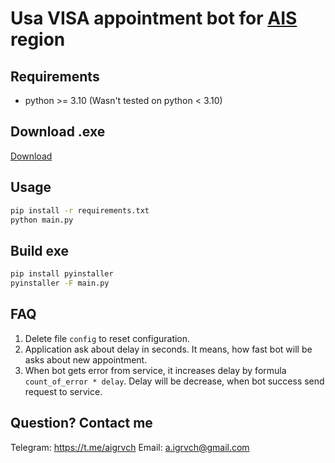 # Usa VISA appointment bot for [AIS](https://ais.usvisa-info.com/) region

## Requirements

- python >= 3.10 (Wasn't tested on python < 3.10)

## Download .exe

[Download](https://github.com/aigrvch/USA-VISA-Bot/releases)

## Usage

```sh
pip install -r requirements.txt
python main.py
```

## Build exe

```sh
pip install pyinstaller
pyinstaller -F main.py
```

## FAQ

1. Delete file `config` to reset configuration.
2. Application ask about delay in seconds. It means, how fast bot will be asks about new appointment.
3. When bot gets error from service, it increases delay by formula `count_of_error * delay`. Delay will be decrease,
   when bot success send request to service.

## Question? Contact me

Telegram: https://t.me/aigrvch
Email: a.igrvch@gmail.com